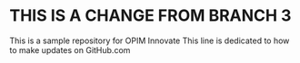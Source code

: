 # THIS IS A CHANGE FROM BRANCH 3
This is a sample repository for OPIM Innovate 
This line is dedicated to how to make updates on GitHub.com
